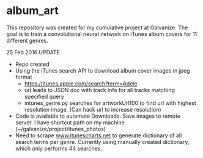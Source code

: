 # album_art

This repository was created for my cumulative project at Galvanize. The goal is to train a convolutional neural network on iTunes album covers for 11 different genres.

25 Feb 2016 UPDATE

- Repo created
- Using the iTunes search API to download album cover images in jpeg format
  - https://itunes.apple.com/search?term=Adele
  - url leads to JSON doc with track info for all tracks matching specified query
  - intunes_genre.py searches for artworkUrl100 to find url with highest resolution image. (Can hack url to increase resolution)
- Code is available to automate Downloads. Save images to remote server. I have shortcut path on my machine (~/galvanize/project/itunes_photos)
- Need to scrape www.itunescharts.net to generate dictionary of all search terms per genre. Currently using manually created dictionary, which only performs 44 searches. 
